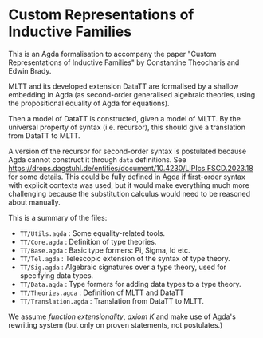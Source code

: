 # Custom Representations of Inductive Families

This is an Agda formalisation to accompany the paper "Custom Representations of
Inductive Families" by Constantine Theocharis and Edwin Brady.

MLTT and its developed extension DataTT are formalised by a shallow embedding in
Agda (as second-order generalised algebraic theories, using the propositional
equality of Agda for equations).

Then a model of DataTT is constructed, given a model of MLTT. By the universal
property of syntax (i.e. recursor), this should give a translation from DataTT to MLTT.

A version of the recursor for second-order syntax is postulated because Agda
cannot construct it through `data` definitions. See
https://drops.dagstuhl.de/entities/document/10.4230/LIPIcs.FSCD.2023.18 for some
details. This could be fully defined in Agda if first-order syntax with explicit
contexts was used, but it would make everything much more challenging because
the substitution calculus would need to be reasoned about manually.

This is a summary of the files:

- `TT/Utils.agda` : Some equality-related tools.
- `TT/Core.agda` : Definition of type theories.
- `TT/Base.agda` : Basic type formers: Pi, Sigma, Id etc.
- `TT/Tel.agda` : Telescopic extension of the syntax of type theory.
- `TT/Sig.agda` : Algebraic signatures over a type theory, used for specifying data types.
- `TT/Data.agda` : Type formers for adding data types to a type theory.
- `TT/Theories.agda` : Definition of MLTT and DataTT
- `TT/Translation.agda` : Translation from DataTT to MLTT.


We assume *function extensionality*, *axiom K* and make use of Agda's rewriting
system (but only on proven statements, not postulates.)